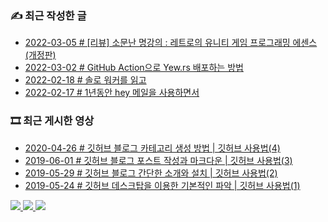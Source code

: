 ### ✍️ 최근 작성한 글 

<!-- BLEX:START -->
- [2022-03-05 # [리뷰] 소문난 명강의 : 레트로의 유니티 게임 프로그래밍 에센스&lpar;개정판&rpar;](https://blex.me/@baealex/unity-programming-essence-review)
- [2022-03-02 # GitHub Action으로 Yew.rs 배포하는 방법](https://blex.me/@baealex/github-action%EC%9C%BC%EB%A1%9C-yew-%EB%B0%B0%ED%8F%AC%ED%95%98%EA%B8%B0)
- [2022-02-18 # 솔로 워커를 읽고](https://blex.me/@baealex/%EC%86%94%EB%A1%9C-%EC%9B%8C%EC%BB%A4%EB%A5%BC-%EC%9D%BD%EA%B3%A0)
- [2022-02-17 # 1년동안 hey 메일을 사용하면서](https://blex.me/@baealex/1%EB%85%84%EB%8F%99%EC%95%88-hey-%EB%A9%94%EC%9D%BC%EC%9D%84-%EC%82%AC%EC%9A%A9%ED%95%98%EB%A9%B4%EC%84%9C)<!-- BLEX:END -->

### 🎞️ 최근 게시한 영상

<!-- YOUTUBE:START -->
- [2020-04-26 # 깃허브 블로그 카테고리 생성 방법 | 깃허브 사용법&lpar;4&rpar;](https://www.youtube.com/watch?v=5DbL0V_07lE)
- [2019-06-01 # 깃허브 블로그 포스트 작성과 마크다운 | 깃허브 사용법&lpar;3&rpar;](https://www.youtube.com/watch?v=LyQgkZX2ZaM)
- [2019-05-29 # 깃허브 블로그 간단한 소개와 설치 | 깃허브 사용법&lpar;2&rpar;](https://www.youtube.com/watch?v=U-tPlM-h4cY)
- [2019-05-24 # 깃허브 데스크탑을 이용한 기본적인 파악 | 깃허브 사용법&lpar;1&rpar;](https://www.youtube.com/watch?v=3X24DcxJCgc)<!-- YOUTUBE:END -->

<p>
    <a href="https://baejino.com">
        <img src="http://img.shields.io/badge/BaeJino-474787?style=flat-square&logo=stellar">
    </a>
    <a href="https://blex.me/@baealex">
        <img src="http://img.shields.io/badge/BLOG-black?style=flat-square&logo=bloglovin">
    </a>
    <a href="https://tv.baejino.com">
        <img src="https://img.shields.io/badge/Youtube-ff0000?style=flat-square&logo=youtube">
    </a>
</p>
